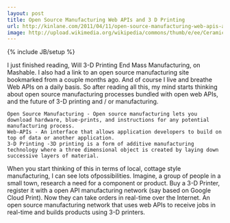 ```yaml
---
layout: post
title: Open Source Manufacturing Web APIs and 3 D Printing
url: http://kinlane.com/2011/04/11/open-source-manufacturing-web-apis-and-3-d-printing/
image: http://upload.wikimedia.org/wikipedia/commons/thumb/e/ee/Ceramicprinting.jpg/220px-Ceramicprinting.jpg
---
```

{% include JB/setup %}







I just finished reading, Will 3-D Printing End Mass Manufacturing, on Mashable.
I also had a link to an open source manufacturing site bookmarked from a couple months ago.
And of course I live and breathe Web APIs on a daily basis.
So after reading all this, my mind starts thinking about open source manufacturing processes bundled with open web APIs, and the future of 3-D printing and / or manufacturing.

	Open Source Manufacturing - Open source manufacturing lets you download hardware, blue-prints, and instructions for any potential manufacturing process.
	Web-APIs - An interface that allows application developers to build on top of data or another application.
	3-D Printing -3D printing is a form of additive manufacturing technology where a three dimensional object is created by laying down successive layers of material.

When you start thinking of this in terms of local, cottage style manufacturing, I can see lots ofpossibilities.
Imagine, a group of people in a small town, research a need for a component or product. Buy a 3-D Printer, register it with a open API manufacturing network (say based on Google Cloud Print). Now they can take orders in real-time over the Internet.
An open source manufacturing network that uses web APIs to receive jobs in real-time and builds products using 3-D printers.